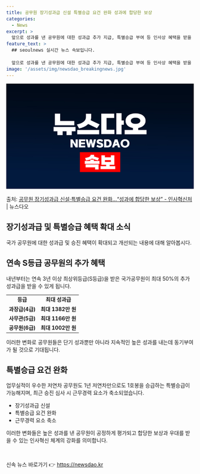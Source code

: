 ```yaml
---
title: 공무원 장기성과급 신설 특별승급 요건 완화 성과에 합당한 보상
categories:
  - News
excerpt: >
  앞으로 성과를 낸 공무원에 대한 성과급 추가 지급, 특별승급 부여 등 인사상 혜택을 받을 수 있는 환경이 마…
feature_text: >
  ## seoulnews 실시간 뉴스 속보입니다.

  앞으로 성과를 낸 공무원에 대한 성과급 추가 지급, 특별승급 부여 등 인사상 혜택을 받을 수 있는 환경이 마…
image: '/assets/img/newsdao_breakingnews.jpg'
---
```


![뉴스다오 속보](/assets/img/newsdao_breakingnews.jpg)

<p>출처: <a href="https://newsdao.kr/2906" rel="dofollow">공무원 장기성과급 신설·특별승급 요건 완화…“성과에 합당한 보상” - 인사혁신처</a> | 뉴스다오</p>

<h2 data-ke-size="size26">장기성과급 및 특별승급 혜택 확대 소식</h2>
<p data-ke-size="size16">국가 공무원에 대한 성과급 및 승진 혜택이 확대되고 개선되는 내용에 대해 알아봅시다.</p>
<h2 data-ke-size="size26">연속 S등급 공무원의 추가 혜택</h2>
<p data-ke-size="size16">내년부터는 연속 3년 이상 최상위등급(S등급)을 받은 국가공무원이 최대 50%의 추가 성과급을 받을 수 있게 됩니다.</p>
<table>
	<tr>
		<td style="text-align: center; height: 17px;"><b>등급</b></td>
		<td style="text-align: center; height: 17px;"><b>최대 성과급</b></td>
	</tr>
	<tr>
		<td style="text-align: center; height: 17px;"><b>과장급(4급)</b></td>
		<td style="text-align: center; height: 17px;"><b>최대 1382만 원</b></td>
	</tr>
	<tr>
		<td style="text-align: center; height: 17px;"><b>사무관(5급)</b></td>
		<td style="text-align: center; height: 17px;"><b>최대 1166만 원</b></td>
	</tr>
	<tr>
		<td style="text-align: center; height: 17px;"><b>공무원(6급)</b></td>
		<td style="text-align: center; height: 17px;"><b>최대 1002만 원</b></td>
	</tr>
</table>
<p data-ke-size="size16">이러한 변화로 공무원들은 단기 성과뿐만 아니라 지속적인 높은 성과를 내는데 동기부여가 될 것으로 기대됩니다.</p>
<h2 data-ke-size="size26">특별승급 요건 완화</h2>
<p data-ke-size="size16">업무실적이 우수한 저연차 공무원도 1년 저연차만으로도 1호봉을 승급하는 특별승급이 가능해지며, 최근 승진 심사 시 근무경력 요소가 축소되었습니다.</p>
<ul>
	<li>장기성과급 신설</li>
	<li>특별승급 요건 완화</li>
	<li>근무경력 요소 축소</li>
</ul>
<p data-ke-size="size16">이러한 변화들은 높은 성과를 낸 공무원이 공정하게 평가되고 합당한 보상과 우대를 받을 수 있는 인사혁신 체계의 강화를 의미합니다.</p>
<p data-ke-size="size16">&nbsp;</p> 

신속 뉴스 바로가기 👉 <a href="https://newsdao.kr" rel="dofollow">https://newsdao.kr</a>


